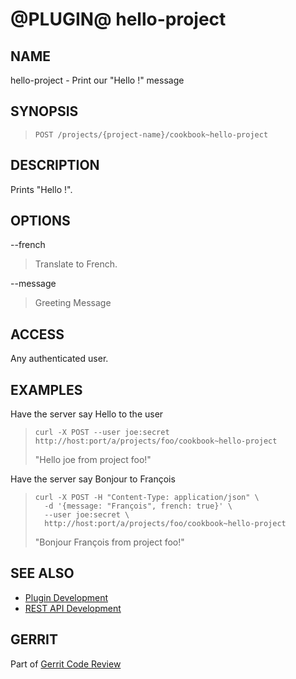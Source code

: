@PLUGIN@ hello-project
=============================

NAME
----
hello-project - Print our "Hello <user>!" message

SYNOPSIS
--------
>     POST /projects/{project-name}/cookbook~hello-project

DESCRIPTION
-----------
Prints "Hello <user>!".

OPTIONS
-------

--french
> Translate to French.

--message
> Greeting Message

ACCESS
------
Any authenticated user.

EXAMPLES
--------

Have the server say Hello to the user

>     curl -X POST --user joe:secret http://host:port/a/projects/foo/cookbook~hello-project
> "Hello joe from project foo!"

Have the server say Bonjour to François

>     curl -X POST -H "Content-Type: application/json" \
>       -d '{message: "François", french: true}' \
>       --user joe:secret \
>       http://host:port/a/projects/foo/cookbook~hello-project
> "Bonjour François from project foo!"

SEE ALSO
--------

* [Plugin Development](../../../Documentation/dev-plugins.html)
* [REST API Development](../../../Documentation/dev-rest-api.html)

GERRIT
------
Part of [Gerrit Code Review](../../../Documentation/index.html)
